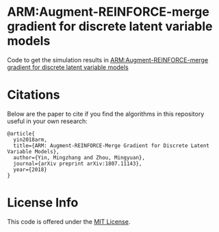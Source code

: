 # ARM:Augment-REINFORCE-merge gradient for discrete latent variable models 

Code to get the simulation results in [ARM:Augment-REINFORCE-merge gradient for discrete latent variable models](https://arxiv.org/abs/1807.11143)


# Citations

Below are the paper to cite if you find the algorithms in this repository useful in your own research:
```
@article{
  yin2018arm,
  title={ARM: Augment-REINFORCE-Merge Gradient for Discrete Latent Variable Models},
  author={Yin, Mingzhang and Zhou, Mingyuan},
  journal={arXiv preprint arXiv:1807.11143},
  year={2018}
}
```

# License Info

This code is offered under the [MIT License](https://opensource.org/licenses/MIT).
